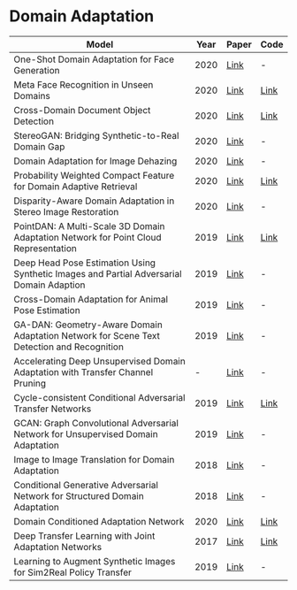 

# Domain Adaptation

| Model                                                                                     | **Year** | Paper                                                                                                                                                                 | Code                                          |
| ----------------------------------------------------------------------------------------- | -------- | --------------------------------------------------------------------------------------------------------------------------------------------------------------------- | --------------------------------------------- |
| One-Shot Domain Adaptation for Face Generation                                            | 2020     | [Link](http://openaccess.thecvf.com/content_CVPR_2020/papers/Yang_One-Shot_Domain_Adaptation_for_Face_Generation_CVPR_2020_paper.pdf)                                 | -                                             |
| Meta Face Recognition in Unseen Domains                                                   | 2020     | [Link](https://github.com/cleardusk/MFR)                                                                                                                              | [Link](https://github.com/cleardusk/MFR)      |
| Cross-Domain Document Object Detection                                                    | 2020     | [Link](http://openaccess.thecvf.com/content_CVPR_2020/papers/Li_Cross-Domain_Document_Object_Detection_Benchmark_Suite_and_Method_CVPR_2020_paper.pdf)                | [Link](https://github.com/kailigo/cddod)      |
| StereoGAN: Bridging Synthetic-to-Real Domain Gap                                          | 2020     | [Link](http://openaccess.thecvf.com/content_CVPR_2020/papers/Liu_StereoGAN_Bridging_Synthetic-to-Real_Domain_Gap_by_Joint_Optimization_of_Domain_CVPR_2020_paper.pdf) | -                                             |
| Domain Adaptation for Image Dehazing                                                      | 2020     | [Link](http://openaccess.thecvf.com/content_CVPR_2020/papers/Shao_Domain_Adaptation_for_Image_Dehazing_CVPR_2020_paper.pdf)                                           | -                                             |
| Probability Weighted Compact Feature for Domain Adaptive Retrieval                        | 2020     | [Link](http://openaccess.thecvf.com/content_CVPR_2020/papers/Huang_Probability_Weighted_Compact_Feature_for_Domain_Adaptive_Retrieval_CVPR_2020_paper.pdf)            | [Link](https://github.com/fuxianghuang1/PWCF) |
| Disparity-Aware Domain Adaptation in Stereo Image Restoration                             | 2020     | [Link](http://openaccess.thecvf.com/content_CVPR_2020/papers/Yan_Disparity-Aware_Domain_Adaptation_in_Stereo_Image_Restoration_CVPR_2020_paper.pdf)                   | -                                             |
| PointDAN: A Multi-Scale 3D Domain Adaptation Network for Point Cloud Representation       | 2019     | [Link](https://arxiv.org/abs/1911.02744v1)                                                                                                                            | [Link](https://github.com/canqin001/PointDAN) |
| Deep Head Pose Estimation Using Synthetic Images and Partial Adversarial Domain Adaption  | 2019     | [Link](http://openaccess.thecvf.com/content_ICCV_2019/papers/Kuhnke_Deep_Head_Pose_Estimation_Using_Synthetic_Images_and_Partial_Adversarial_ICCV_2019_paper.pdf)     | -                                             |
| Cross-Domain Adaptation for Animal Pose Estimation                                        | 2019     | [Link](http://openaccess.thecvf.com/content_ICCV_2019/papers/Cao_Cross-Domain_Adaptation_for_Animal_Pose_Estimation_ICCV_2019_paper.pdf)                              | -                                             |
| GA-DAN: Geometry-Aware Domain Adaptation Network for Scene Text Detection and Recognition | 2019     | [Link](http://openaccess.thecvf.com/content_ICCV_2019/papers/Zhan_GA-DAN_Geometry-Aware_Domain_Adaptation_Network_for_Scene_Text_Detection_and_ICCV_2019_paper.pdf)   | -                                             |
| Accelerating Deep Unsupervised Domain Adaptation with Transfer Channel Pruning            | -        | [Link](https://arxiv.org/abs/1904.02654)                                                                                                                              | -                                             |
| Cycle-consistent Conditional Adversarial Transfer Networks                                | 2019     | [Link](https://dl.acm.org/citation.cfm?id=3350902)                                                                                                                    | [Link](https://github.com/lijin118/3CATN)     |
| GCAN: Graph Convolutional Adversarial Network for Unsupervised Domain Adaptation          | 2019     | [Link](http://openaccess.thecvf.com/content_CVPR_2019/papers/Ma_GCAN_Graph_Convolutional_Adversarial_Network_for_Unsupervised_Domain_Adaptation_CVPR_2019_paper.pdf)  | -                                             |
| Image to Image Translation for Domain Adaptation                                          | 2018     | [Link](https://arxiv.org/abs/1712.00479)                                                                                                                              | -                                             |
| Conditional Generative Adversarial Network for Structured Domain Adaptation               | 2018     | [Link](http://openaccess.thecvf.com/content_cvpr_2018/papers/Hong_Conditional_Generative_Adversarial_CVPR_2018_paper.pdf)                                             | -                                             |
| Domain Conditioned Adaptation Network                                                     | 2020     | [Link](https://arxiv.org/abs/2005.06717)                                                                                                                              | [Link](https://github.com/BIT-DA/DCAN)        |
| Deep Transfer Learning with Joint Adaptation Networks                                     | 2017     | [Link](http://ise.thss.tsinghua.edu.cn/~mlong/doc/joint-adaptation-networks-icml17.pdf)                                                                               | [Link](https://github.com/thuml/Xlearn)       |
| Learning to Augment Synthetic Images for Sim2Real Policy Transfer                         | 2019     | [Link](https://arxiv.org/abs/1903.07740)                                                                                                                              | -                                             |